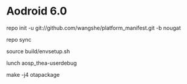 # Aodroid 6.0

repo init -u git://github.com/wangshe/platform_manifest.git -b nougat

repo sync

source build/envsetup.sh

lunch aosp_thea-userdebug

make -j4 otapackage
